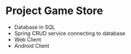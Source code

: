 # Project Game Store

* Database in SQL
* Spring CRUD service connecting to database
* Web Client
* Android Client